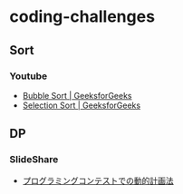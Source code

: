 # coding-challenges

## Sort

### Youtube

- [Bubble Sort | GeeksforGeeks](https://www.youtube.com/watch?v=nmhjrI-aW5o)
- [Selection Sort | GeeksforGeeks](https://www.youtube.com/watch?v=xWBP4lzkoyM)

## DP

### SlideShare

- [プログラミングコンテストでの動的計画法 ](https://www.slideshare.net/iwiwi/ss-3578511)
